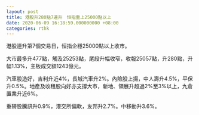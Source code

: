 ```yaml
---
layout: post
title: 港股升280點7連升　恒指重上25000點以上
date: 2020-06-09 16:18:59.000000000 +08:00
categories: rthk
---
```


港股連升第7個交易日，恒指企穩25000點以上收市。

大市最多升477點，觸及25253點，尾段升幅收窄，收報25057點，升280點，升幅1.13%，主板成交額1243億元。

汽車股造好，吉利升近4%，長城汽車升2%。內險股上揚，中人壽升4.5%，平保升0.5%。地產及收租股向好亦支撐大市，新地、領展升超過2%至3%以上，九倉置業升近6%。

重磅股騰訊升0.9%，港交所偏軟，友邦升2.7%。中移動升3.6%。
